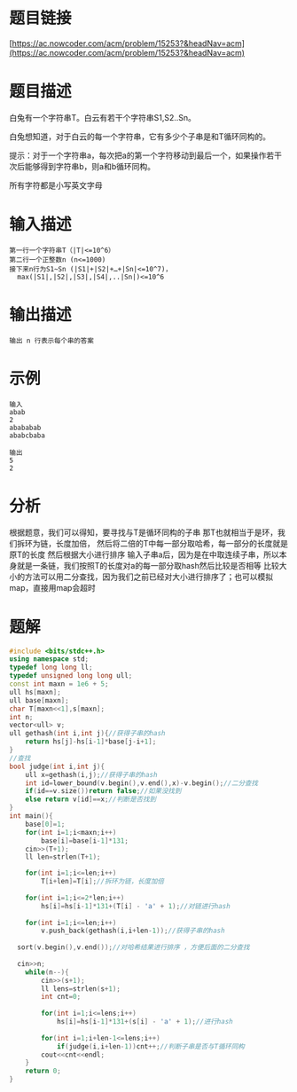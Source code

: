 # 题目链接

[https://ac.nowcoder.com/acm/problem/15253?&headNav=acm](https://ac.nowcoder.com/acm/problem/15253?&headNav=acm)

# 题目描述

白兔有一个字符串T。白云有若干个字符串S1,S2..Sn。

白兔想知道，对于白云的每一个字符串，它有多少个子串是和T循环同构的。

提示：对于一个字符串a，每次把a的第一个字符移动到最后一个，如果操作若干次后能够得到字符串b，则a和b循环同构。

所有字符都是小写英文字母

# 输入描述

```text
第一行一个字符串T（|T|<=10^6）
第二行一个正整数n (n<=1000)
接下来n行为S1~Sn (|S1|+|S2|+…+|Sn|<=10^7)，
  max(|S1|,|S2|,|S3|,|S4|,..|Sn|)<=10^6
```

# 输出描述

```text
输出 n 行表示每个串的答案

```

# 示例

```text
输入
abab
2
abababab
ababcbaba

输出
5
2
```

# 分析

根据题意，我们可以得知，要寻找与T是循环同构的子串
那T也就相当于是环，我们拆环为链，长度加倍，
然后将二倍的T中每一部分取哈希，每一部分的长度就是原T的长度
然后根据大小进行排序
输入子串a后，因为是在中取连续子串，所以本身就是一条链，我们按照T的长度对a的每一部分取hash然后比较是否相等
比较大小的方法可以用二分查找，因为我们之前已经对大小进行排序了；也可以模拟map，直接用map会超时

# 题解

```C++
#include <bits/stdc++.h>
using namespace std;
typedef long long ll;
typedef unsigned long long ull;
const int maxn = 1e6 + 5;
ull hs[maxn];
ull base[maxn]; 
char T[maxn<<1],s[maxn];
int n;
vector<ull> v;
ull gethash(int i,int j){//获得子串的hash 
    return hs[j]-hs[i-1]*base[j-i+1];
}
//查找
bool judge(int i,int j){
    ull x=gethash(i,j);//获得子串的hash 
    int id=lower_bound(v.begin(),v.end(),x)-v.begin();//二分查找 
    if(id==v.size())return false;//如果没找到 
    else return v[id]==x;//判断是否找到 
}
int main(){
    base[0]=1;
    for(int i=1;i<maxn;i++)
        base[i]=base[i-1]*131;
    cin>>(T+1);
    ll len=strlen(T+1);

    for(int i=1;i<=len;i++)
        T[i+len]=T[i];//拆环为链，长度加倍 
        
    for(int i=1;i<=2*len;i++)
        hs[i]=hs[i-1]*131+(T[i] - 'a' + 1);//对链进行hash 
        
    for(int i=1;i<=len;i++)
        v.push_back(gethash(i,i+len-1));//获得子串的hash 
    
  sort(v.begin(),v.end());//对哈希结果进行排序 ，方便后面的二分查找 
    
  cin>>n;
    while(n--){
        cin>>(s+1);
        ll lens=strlen(s+1);
        int cnt=0;
        
        for(int i=1;i<=lens;i++)
            hs[i]=hs[i-1]*131+(s[i] - 'a' + 1);//进行hash 
            
        for(int i=1;i+len-1<=lens;i++)
            if(judge(i,i+len-1))cnt++;//判断子串是否与T循环同构 
        cout<<cnt<<endl;
    }
    return 0;
}

```